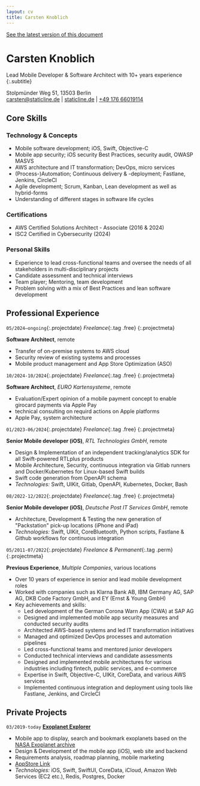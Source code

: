 ```yaml
---
layout: cv
title: Carsten Knoblich
---
```


<div class="hint">
<a href="https://staticline.de/?pk_campaign=cv&amp;pk_kwd=cv&amp;pk_source=cv">See the latest version of this document</a>
</div>

# Carsten Knoblich

Lead Mobile Developer & Software Architect with 10+ years experience
{:.subtitle}

<div id="webaddress">
Stolpmünder Weg 51, 13503 Berlin <br>
<a href="mailto:carsten@staticline.de">carsten@staticline.de</a>
| <a href="https://staticline.de/?pk_campaign=cv&amp;pk_kwd=cv&amp;pk_source=cv">staticline.de</a>
| <a href="tel:+4917666019114">+49 176 66019114</a>
</div>

## Core Skills

### Technology & Concepts

- Mobile software development; iOS, Swift, Objective-C
- Mobile app security; iOS security Best Practices, security audit, OWASP MASVS
- AWS architecture and IT transformation; DevOps, micro services
- (Process-)Automation; Continuous delivery & -deployment; Fastlane, Jenkins, CircleCI
- Agile development; Scrum, Kanban, Lean development as well as hybrid-forms
- Understanding of different stages in software life cycles

### Certifications

- AWS Certified Solutions Architect - Associate (2016 & 2024)
- ISC2 Certified in Cybersecurity (2024)

### Personal Skills

- Experience to lead cross-functional teams and oversee the needs of all stakeholders in multi-disciplinary projects
- Candidate assessment and technical interviews
- Team player; Mentoring, team development
- Problem solving with a mix of Best Practices and lean software development

## Professional Experience

`05/2024–ongoing`{:.projectdate} _Freelance_{:.tag .free}
{:.projectmeta}

**Software Architect**, remote

- Transfer of on-premise systems to AWS cloud
- Security review of existing systems and processes
- Mobile product management and App Store Optimization (ASO)

`10/2024-10/2024`{:.projectdate} _Freelance_{:.tag .free}
{:.projectmeta}

**Software Architect**, _EURO Kartensysteme_, remote

- Evaluation/Expert opinion of a mobile payment concept to enable girocard payments via Apple Pay
- technical consulting on requird actions on Apple platforms
- Apple Pay, system architecture

`01/2023-06/2024`{:.projectdate} _Freelance_{:.tag .free}
{:.projectmeta}

**Senior Mobile developer (iOS)**, _RTL Technologies GmbH_, remote

- Design & Implementation of an independent tracking/analytics SDK for all Swift-powered RTLplus products
- Mobile Architecture, Security, continuous integration via Gitlab runners and Docker/Kubernetes for Linux-based Swift builds
- Swift code generation from OpenAPI schema
- _Technologies:_ Swift, UIKit, Gitlab, OpenAPI, Kubernetes, Docker, Bash

`08/2022-12/2022`{:.projectdate} _Freelance_{:.tag .free}
{:.projectmeta}

**Senior Mobile developer (iOS)**, _Deutsche Post IT Services GmbH_, remote

- Architecture, Development & Testing the new generation of "Packstation" pick-up locations (iPhone and iPad)
- _Technologies:_ Swift, UIKit, CoreBluetooth, Python scripts, Fastlane & Github workflows for continuous integration

`05/2011-07/2022`{:.projectdate} _Freelance & Permanent_{:.tag .perm}
{:.projectmeta}

**Previous Experience**, _Multiple Companies_, various locations

- Over 10 years of experience in senior and lead mobile development roles
- Worked with companies such as Klarna Bank AB, IBM Germany AG, SAP AG, DKB Code Factory GmbH, and EY (Ernst & Young GmbH)
- Key achievements and skills:
  - Led development of the German Corona Warn App (CWA) at SAP AG
  - Designed and implemented mobile app security measures and conducted security audits
  - Architected AWS-based systems and led IT transformation initiatives
  - Managed and optimized DevOps processes and automation pipelines
  - Led cross-functional teams and mentored junior developers
  - Conducted technical interviews and candidate assessments
  - Designed and implemented mobile architectures for various industries including fintech, public services, and e-commerce
  - Expertise in Swift, Objective-C, UIKit, CoreData, and various AWS services
  - Implemented continuous integration and deployment using tools like Fastlane, Jenkins, and CircleCI

## Private Projects

`03/2019-today` [**Exoplanet Explorer**](https://the-exoplanets.space/?pk_campaign=cv&pk_kwd=cv&pk_source=cv)

- Mobile app to display, search and bookmark exoplanets based on the [NASA Exoplanet archive](https://exoplanetarchive.ipac.caltech.edu/index.html)
- Design & Development of the mobile app (iOS), web site and backend
- Requirements analysis, roadmap planning, mobile marketing
- [AppStore Link](https://apps.apple.com/us/app/exoplanet-explorer/id1457614833?ls=1)
- _Technologies:_ iOS, Swift, SwiftUI, CoreData, iCloud, Amazon Web Services (EC2 etc.), Redis, Postgres, Docker
